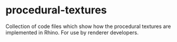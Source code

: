 # procedural-textures
Collection of code files which show how the procedural textures are implemented in Rhino.  For use by renderer developers.
